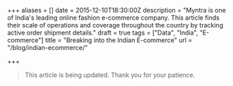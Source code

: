 +++
aliases = []
date = 2015-12-10T18:30:00Z
description = "Myntra is one of India's leading online fashion e-commerce company. This article finds their scale of operations and coverage throughout the country by tracking active order shipment details."
draft = true
tags = ["Data", "India", "E-commerce"]
title = "Breaking into the Indian E-commerce"
url = "/blog/indian-ecommerce/"

+++
> This article is being updated. Thank you for your patience.